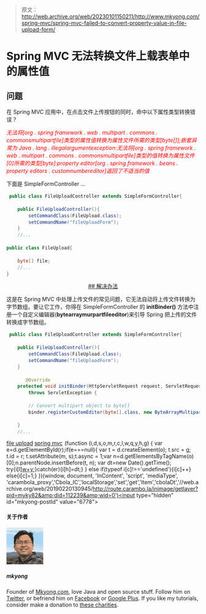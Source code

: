 > 原文：<http://web.archive.org/web/20230101150211/http://www.mkyong.com/spring-mvc/spring-mvc-failed-to-convert-property-value-in-file-upload-form/>

# Spring MVC 无法转换文件上载表单中的属性值

## 问题

在 Spring MVC 应用中，在点击文件上传按钮的同时，命中以下属性类型转换错误？

 *<font color="red">无法将[org . spring framework . web . multipart . commons . commonsmultipartfile]类型的属性值转换为属性文件所需的类型[byte[]];嵌套异常为 Java . lang . illegalargumentexception:无法将[org . spring framework . web . multipart . commons . commonsmultipartfile]类型的值转换为属性文件[0]所需的类型[byte]:property editor[org . spring framework . beans . property editors . customnumbereditor]返回了不适当的值</font>*

下面是 SimpleFormController …

```java
 public class FileUploadController extends SimpleFormController{

	public FileUploadController(){
		setCommandClass(FileUpload.class);
		setCommandName("fileUploadForm");
	}
	//...

public class FileUpload{

	byte[] file;
	//...
} 
```

 <ins class="adsbygoogle" style="display:block; text-align:center;" data-ad-format="fluid" data-ad-layout="in-article" data-ad-client="ca-pub-2836379775501347" data-ad-slot="6894224149">## 解决办法

这是在 Spring MVC 中处理上传文件的常见问题，它无法自动将上传文件转换为字节数组。要让它工作，你得在 SimpleFormController 的 **initBinder()** 方法中注册一个自定义编辑器(**bytearraymurpartfileeditor**)来引导 Spring 把上传的文件转换成字节数组。

```java
 public class FileUploadController extends SimpleFormController{

	public FileUploadController(){
		setCommandClass(FileUpload.class);
		setCommandName("fileUploadForm");
	}

       @Override
	protected void initBinder(HttpServletRequest request, ServletRequestDataBinder binder)
		throws ServletException {

		// Convert multipart object to byte[]
		binder.registerCustomEditor(byte[].class, new ByteArrayMultipartFileEditor());

	}
	//... 
```

[file upload](http://web.archive.org/web/20190220130945/http://www.mkyong.com/tag/file-upload/) [spring mvc](http://web.archive.org/web/20190220130945/http://www.mkyong.com/tag/spring-mvc/)</ins>![](img/0e4caee0d3a1df77015a96eff421d12a.png) (function (i,d,s,o,m,r,c,l,w,q,y,h,g) { var e=d.getElementById(r);if(e===null){ var t = d.createElement(o); t.src = g; t.id = r; t.setAttribute(m, s);t.async = 1;var n=d.getElementsByTagName(o)[0];n.parentNode.insertBefore(t, n); var dt=new Date().getTime(); try{i[l][w+y](h,i[l][q+y](h)+'&amp;'+dt);}catch(er){i[h]=dt;} } else if(typeof i[c]!=='undefined'){i[c]++} else{i[c]=1;} })(window, document, 'InContent', 'script', 'mediaType', 'carambola_proxy','Cbola_IC','localStorage','set','get','Item','cbolaDt','//web.archive.org/web/20190220130945/http://route.carambo.la/inimage/getlayer?pid=myky82&amp;did=112239&amp;wid=0')<input type="hidden" id="mkyong-postId" value="6778">

#### 关于作者

![author image](img/bf60f3888e381efa56bf048558acbcbe.png)

##### mkyong

Founder of [Mkyong.com](http://web.archive.org/web/20190220130945/http://mkyong.com/), love Java and open source stuff. Follow him on [Twitter](http://web.archive.org/web/20190220130945/https://twitter.com/mkyong), or befriend him on [Facebook](http://web.archive.org/web/20190220130945/http://www.facebook.com/java.tutorial) or [Google Plus](http://web.archive.org/web/20190220130945/https://plus.google.com/110948163568945735692?rel=author). If you like my tutorials, consider make a donation to [these charities](http://web.archive.org/web/20190220130945/http://www.mkyong.com/blog/donate-to-charity/).